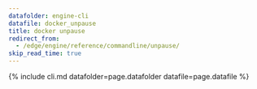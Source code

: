 ```yaml
---
datafolder: engine-cli
datafile: docker_unpause
title: docker unpause
redirect_from:
  - /edge/engine/reference/commandline/unpause/
skip_read_time: true
---
```

<!--
Sorry, but the contents of this page are automatically generated from
Docker's source code. If you want to suggest a change to the text that appears
here, you'll need to find the string by searching this repo:

https://github.com/docker/cli
-->

{% include cli.md datafolder=page.datafolder datafile=page.datafile %}
